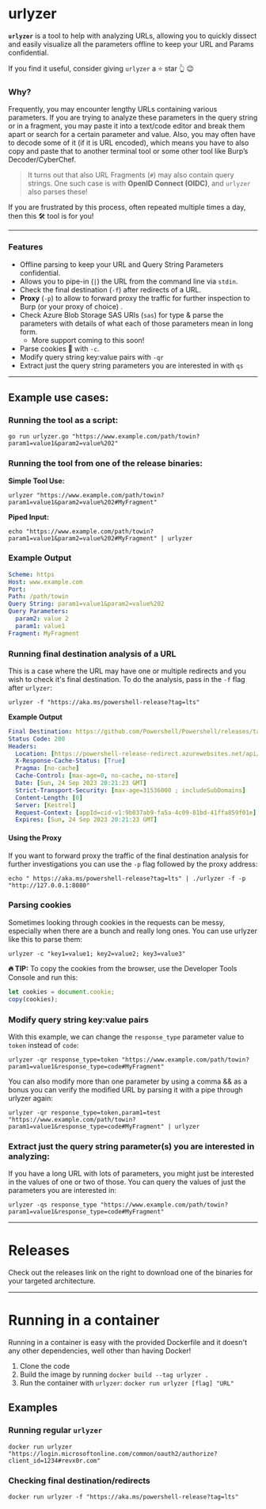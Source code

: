 # urlyzer
**`urlyzer`** is a tool to help with analyzing URLs, allowing you to quickly dissect and easily visualize all the parameters offline to keep your URL and Params confidential. 

If you find it useful, consider giving `urlyzer` a ⭐ star 👆 😉

### Why?
Frequently, you may encounter lengthy URLs containing various parameters. If you are trying to analyze these parameters in the query string or in a fragment, you may paste it into a text/code editor and break them apart or search for a certain parameter and value. Also, you may often have to decode some of it (if it is URL encoded), which means you have to also copy and paste that to another terminal tool or some other tool like Burp’s Decoder/CyberChef.

> It turns out that also URL Fragments (`#`) may also contain query strings. One such case is with **OpenID Connect (OIDC)**, and `urlyzer` also parses these!

If you are frustrated by this process, often repeated multiple times a day, then this 🛠 tool is for you!

---    
### Features
- Offline parsing to keep your URL and Query String Parameters confidential.
- Allows you to pipe-in (`|`) the URL from the command line via `stdin`.
- Check the final destination (`-f`) after redirects of a URL.
- **Proxy** (`-p`) to allow to forward proxy the traffic for further inspection to Burp (or your proxy of choice)  . 
- Check Azure Blob Storage SAS URIs (`sas`) for type & parse the parameters with details of what each of those parameters mean in long form.
  -  More support coming to this soon!
- Parse cookies 🍪 with `-c`.
- Modify query string key:value pairs with `-qr`
- Extract just the query string parameters you are interested in with `qs`

---    
## Example use cases:
### Running the tool as a script:
```shell
go run urlyzer.go "https://www.example.com/path/towin?param1=value1&param2=value%202"
```
### Running the tool from one of the release binaries:
**Simple Tool Use:**
```shell
urlyzer "https://www.example.com/path/towin?param1=value1&param2=value%202#MyFragment"
```
**Piped Input:**
```shell
echo "https://www.example.com/path/towin?param1=value1&param2=value%202#MyFragment" | urlyzer 
```

### Example Output
```yaml
Scheme: https
Host: www.example.com
Port: 
Path: /path/towin
Query String: param1=value1&param2=value%202
Query Parameters:
  param2: value 2
  param1: value1
Fragment: MyFragment
```

### Running final destination analysis of a URL
This is a case where the URL may have one or multiple redirects and you wish to check it's final destination. 
To do the analysis, pass in the `-f` flag after `urlyzer`:
```shell
urlyzer -f "https://aka.ms/powershell-release?tag=lts"
```
**Example Output**
```yaml
Final Destination: https://github.com/Powershell/Powershell/releases/tag/v7.2.13
Status Code: 200
Headers:
  Location: [https://powershell-release-redirect.azurewebsites.net/api/powershell-release-redirect?code=GyM2EB/tN8KmH2swJp/o/TdJ72z9CLP2/g3lBa9gnPWDZOAbDrD5EA==&tag=lts]
  X-Response-Cache-Status: [True]
  Pragma: [no-cache]
  Cache-Control: [max-age=0, no-cache, no-store]
  Date: [Sun, 24 Sep 2023 20:21:23 GMT]
  Strict-Transport-Security: [max-age=31536000 ; includeSubDomains]
  Content-Length: [0]
  Server: [Kestrel]
  Request-Context: [appId=cid-v1:9b037ab9-fa5a-4c09-81bd-41ffa859f01e]
  Expires: [Sun, 24 Sep 2023 20:21:23 GMT]
```
#### Using the Proxy
If you want to forward proxy the traffic of the final destination analysis for further investigations you can use the `-p` flag followed by the proxy address:
```Terminal
echo " https://aka.ms/powershell-release?tag=lts" | ./urlyzer -f -p "http://127.0.0.1:8080"
```

### Parsing cookies
Sometimes looking through cookies in the requests can be messy, especially when there are a bunch and really long ones.
You can use urlyzer like this to parse them:
```shell
urlyzer -c "key1=value1; key2=value2; key3=value3"
```
**🔥 TIP:** To copy the cookies from the browser, use the Developer Tools Console and run this:
```js
let cookies = document.cookie;
copy(cookies);
```

### Modify query string key:value pairs
With this example, we can change the `response_type` parameter value to `token` instead of `code`:
```shell
urlyzer -qr response_type=token "https://www.example.com/path/towin?param1=value1&response_type=code#MyFragment"
```
You can also modify more than one parameter by using a comma && as a bonus you can verify the modified URL by parsing it with a pipe through urlyzer again:
```shell
urlyzer -qr response_type=token,param1=test "https://www.example.com/path/towin?param1=value1&response_type=code#MyFragment" | urlyzer
```

### Extract just the query string parameter(s) you are interested in analyzing:
If you have a long URL with lots of parameters, you might just be interested in the values of one or two of those. 
You can query the values of just the parameters you are interested in:
```shell
urlyzer -qs response_type "https://www.example.com/path/towin?param1=value1&response_type=code#MyFragment"
```

---    
# Releases
Check out the releases link on the right to download one of the binaries for your targeted architecture.


---    
# Running in a container
Running in a container is easy with the provided Dockerfile and it doesn't any other dependencies, well other than having Docker!
1. Clone the code
2. Build the image by running `docker build --tag urlyzer .`
3. Run the container with `urlyzer`: `docker run urlyzer [flag] "URL"`

## Examples
### Running regular `urlyzer`
`docker run urlyzer "https://login.microsoftonline.com/common/oauth2/authorize?client_id=1234#revx0r.com"`

### Checking final destination/redirects
`docker run urlyzer -f "https://aka.ms/powershell-release?tag=lts"`

